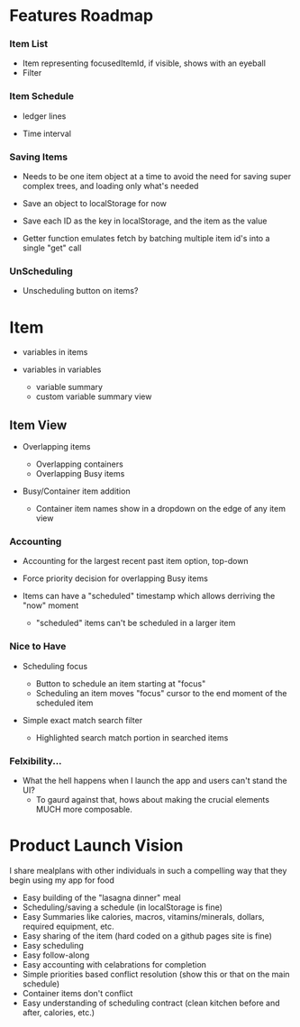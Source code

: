# Features Roadmap

### Item List

- Item representing focusedItemId, if visible, shows with an eyeball
- Filter

### Item Schedule

- ledger lines

- Time interval

### Saving Items

- Needs to be one item object at a time to avoid the need for saving super
  complex trees, and loading only what's needed

- Save an object to localStorage for now

- Save each ID as the key in localStorage, and the item as the value

- Getter function emulates fetch by batching multiple item id's into a single
  "get" call

### UnScheduling

- Unscheduling button on items?

# Item

- variables in items

- variables in variables
  - variable summary
  - custom variable summary view

## Item View

- Overlapping items
  - Overlapping containers
  - Overlapping Busy items

- Busy/Container item addition
  - Container item names show in a dropdown on the edge of any item view

### Accounting

- Accounting for the largest recent past item option, top-down

- Force priority decision for overlapping Busy items

- Items can have a "scheduled" timestamp which allows derriving the "now" moment
  - "scheduled" items can't be scheduled in a larger item

### Nice to Have

- Scheduling focus
  - Button to schedule an item starting at "focus"
  - Scheduling an item moves "focus" cursor to the end moment of the scheduled
    item

- Simple exact match search filter
  - Highlighted search match portion in searched items

### Felxibility...

- What the hell happens when I launch the app and users can't stand the UI?
  - To gaurd against that, hows about making the crucial elements MUCH more
    composable.

# Product Launch Vision

I share mealplans with other individuals in such a compelling way that they
begin using my app for food

- Easy building of the "lasagna dinner" meal
- Scheduling/saving a schedule (in localStorage is fine)
- Easy Summaries like calories, macros, vitamins/minerals, dollars, required
  equipment, etc.
- Easy sharing of the item (hard coded on a github pages site is fine)
- Easy scheduling
- Easy follow-along
- Easy accounting with celabrations for completion
- Simple priorities based conflict resolution (show this or that on the main
  schedule)
- Container items don't conflict
- Easy understanding of scheduling contract (clean kitchen before and after,
  calories, etc.)
